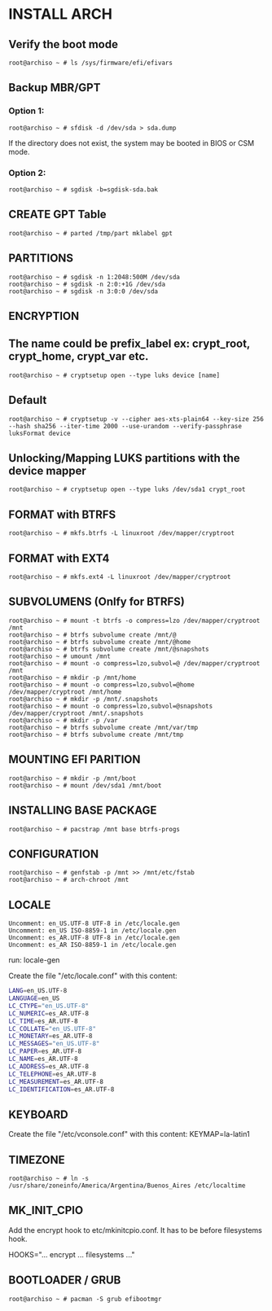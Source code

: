 # INSTALL ARCH

## Verify the boot mode
```console
root@archiso ~ # ls /sys/firmware/efi/efivars
```

## Backup MBR/GPT
### Option 1:
```console
root@archiso ~ # sfdisk -d /dev/sda > sda.dump
```

If the directory does not exist, the system may be booted in BIOS or CSM mode.

### Option 2:
```console
root@archiso ~ # sgdisk -b=sgdisk-sda.bak
```

## CREATE GPT Table
```console
root@archiso ~ # parted /tmp/part mklabel gpt
```

## PARTITIONS
```console
root@archiso ~ # sgdisk -n 1:2048:500M /dev/sda
root@archiso ~ # sgdisk -n 2:0:+1G /dev/sda
root@archiso ~ # sgdisk -n 3:0:0 /dev/sda
```

## ENCRYPTION

## The name could be prefix_label ex: crypt_root, crypt_home, crypt_var etc.
```console
root@archiso ~ # cryptsetup open --type luks device [name]
```

## Default
```console
root@archiso ~ # cryptsetup -v --cipher aes-xts-plain64 --key-size 256 --hash sha256 --iter-time 2000 --use-urandom --verify-passphrase luksFormat device
```

## Unlocking/Mapping LUKS partitions with the device mapper
```console
root@archiso ~ # cryptsetup open --type luks /dev/sda1 crypt_root
```

## FORMAT with BTRFS
```console
root@archiso ~ # mkfs.btrfs -L linuxroot /dev/mapper/cryptroot
```

## FORMAT with EXT4
```console
root@archiso ~ # mkfs.ext4 -L linuxroot /dev/mapper/cryptroot
```

## SUBVOLUMENS (Onlfy for BTRFS)
```console
root@archiso ~ # mount -t btrfs -o compress=lzo /dev/mapper/cryptroot /mnt
root@archiso ~ # btrfs subvolume create /mnt/@
root@archiso ~ # btrfs subvolume create /mnt/@home
root@archiso ~ # btrfs subvolume create /mnt/@snapshots
root@archiso ~ # umount /mnt
root@archiso ~ # mount -o compress=lzo,subvol=@ /dev/mapper/cryptroot /mnt
root@archiso ~ # mkdir -p /mnt/home
root@archiso ~ # mount -o compress=lzo,subvol=@home /dev/mapper/cryptroot /mnt/home
root@archiso ~ # mkdir -p /mnt/.snapshots
root@archiso ~ # mount -o compress=lzo,subvol=@snapshots /dev/mapper/cryptroot /mnt/.snapshots
root@archiso ~ # mkdir -p /var
root@archiso ~ # btrfs subvolume create /mnt/var/tmp
root@archiso ~ # btrfs subvolume create /mnt/tmp
```

## MOUNTING EFI PARITION
```console
root@archiso ~ # mkdir -p /mnt/boot
root@archiso ~ # mount /dev/sda1 /mnt/boot
```

## INSTALLING BASE PACKAGE
```console
root@archiso ~ # pacstrap /mnt base btrfs-progs
```

## CONFIGURATION
```console
root@archiso ~ # genfstab -p /mnt >> /mnt/etc/fstab
root@archiso ~ # arch-chroot /mnt
```

## LOCALE

```
Uncomment: en_US.UTF-8 UTF-8 in /etc/locale.gen
Uncomment: en_US ISO-8859-1 in /etc/locale.gen
Uncomment: es_AR.UTF-8 UTF-8 in /etc/locale.gen
Uncomment: es_AR ISO-8859-1 in /etc/locale.gen
```

run: locale-gen

Create the file "/etc/locale.conf" with this content:

```bash
LANG=en_US.UTF-8
LANGUAGE=en_US
LC_CTYPE="en_US.UTF-8"
LC_NUMERIC=es_AR.UTF-8
LC_TIME=es_AR.UTF-8
LC_COLLATE="en_US.UTF-8"
LC_MONETARY=es_AR.UTF-8
LC_MESSAGES="en_US.UTF-8"
LC_PAPER=es_AR.UTF-8
LC_NAME=es_AR.UTF-8
LC_ADDRESS=es_AR.UTF-8
LC_TELEPHONE=es_AR.UTF-8
LC_MEASUREMENT=es_AR.UTF-8
LC_IDENTIFICATION=es_AR.UTF-8
```

## KEYBOARD

Create the file "/etc/vconsole.conf" with this content:
KEYMAP=la-latin1

## TIMEZONE
```console
root@archiso ~ # ln -s /usr/share/zoneinfo/America/Argentina/Buenos_Aires /etc/localtime
```

## MK_INIT_CPIO
Add the encrypt hook to etc/mkinitcpio.conf.
It has to be before filesystems hook.

HOOKS="... encrypt ... filesystems ..."

## BOOTLOADER / GRUB
```console
root@archiso ~ # pacman -S grub efibootmgr
```
